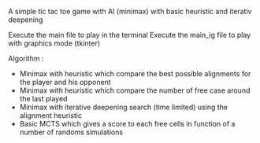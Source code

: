 A simple tic tac toe game with AI (minimax) with basic heuristic and iterativ deepening


Execute the main file to play in the terminal
Execute the main_ig file to play with graphics mode (tkinter)

Algorithm :
  - Minimax with heuristic which compare the best possible alignments for the player and his opponent
  - Minimax with heuristic which compare the number of free case around the last played
  - Minimax with iterative deepening search (time limited) using the alignment heuristic
  - Basic MCTS which gives a score to each free cells in function of a number of randoms simulations
